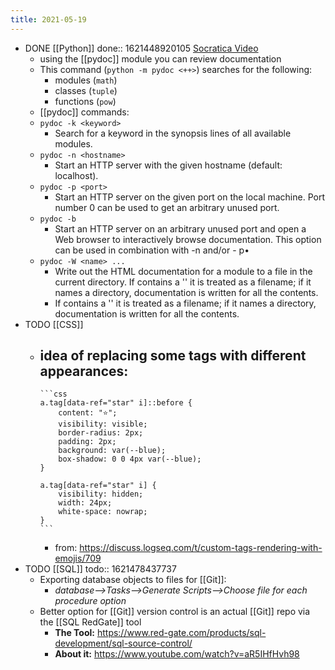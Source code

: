 ```yaml
---
title: 2021-05-19
---
```


- DONE [[Python]]
  done:: 1621448920105
   [Socratica Video](https://www.youtube.com/watch?v=URBSvqib0xw&ab_channel=Socratica)
	- using the [[pydoc]] module you can review documentation
	- This command (`python -m pydoc <++>`) searches for the following:
		- modules (`math`)
		- classes (`tuple`)
		- functions (`pow`)
	- [[pydoc]] commands:
	- `pydoc -k <keyword>`
		- Search for a keyword in the synopsis lines of all available modules.
	- `pydoc -n <hostname>`
		- Start an HTTP server with the given hostname (default: localhost).
	- `pydoc -p <port>`
		- Start an HTTP server on the given port on the local machine. Port number 0 can be used to get an arbitrary unused port.
	- `pydoc -b`
		- Start an HTTP server on an arbitrary unused port and open a Web browser to interactively browse documentation. This option can be used in combination with -n and/or - p•
	- `pydoc -W <name> ...`
		- Write out the HTML documentation for a module to a file in the current directory. If <name> contains a '\' it is treated as a filename; if it names a directory, documentation is written for all the contents.
		- If <name> contains a '' it is treated as a filename; if it names a directory, documentation is written for all the contents.
- TODO [[CSS]]
	- idea of replacing some tags with different appearances:
		-
		  ```css
		  a.tag[data-ref="star" i]::before {
		      content: "⭐";
		      visibility: visible;
		      border-radius: 2px;
		      padding: 2px;
		      background: var(--blue);
		      box-shadow: 0 0 4px var(--blue);
		  }
		  
		  a.tag[data-ref="star" i] {
		      visibility: hidden;
		      width: 24px;
		      white-space: nowrap;
		  }
		  ```
		- from: https://discuss.logseq.com/t/custom-tags-rendering-with-emojis/709
- TODO [[SQL]]
  todo:: 1621478437737
	- Exporting database objects to files for [[Git]]:
		- _database-->Tasks-->Generate Scripts-->Choose file for each procedure option_
	- Better option for [[Git]] version control is an actual [[Git]] repo via the [[SQL RedGate]] tool
		- **The Tool:** https://www.red-gate.com/products/sql-development/sql-source-control/
		- **About it:** https://www.youtube.com/watch?v=aR5IHfHvh98